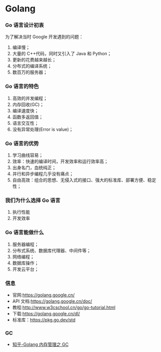 # Golang

### Go 语言设计初衷

为了解决当时 Google 开发遇到的问题：

1. 编译慢；
2. 大量的 C++代码，同时又引入了 Java 和 Python；
3. 更新的花费越来越长；
4. 分布式的编译系统；
5. 数百万的服务器；

### Go 语言的特色

1. 高效的并发编程；
2. 内存回收(GC)；
3. 编译速度快；
4. 函数多返回值；
5. 语言交互性；
6. 没有异常处理(Error is value)；

### Go 语言的优势

1. 学习曲线容易；
2. 效率：快速的编译时间，开发效率和运行效率高；
3. 出身名门，血统纯正；
4. 并行和异步编程几乎没有痛点；
5. 自由高效：组合的思想、无侵入式的接口、强大的标准库、部署方便、稳定性；

### 我们为什么选择 Go 语言

1. 执行性能
2. 开发效率

### Go 语言能做什么

1. 服务器编程；
2. 分布式系统、数据库代理器、中间件等；
3. 网络编程；
4. 数据库操作；
5. 开发云平台；

### 信息

- 官网:https://golang.google.cn/
- API 文档:https://golang.google.cn/doc/
- 教程:http://www.w3cschool.cn/go/go-tutorial.html
- 下载:https://golang.google.cn/dl/
- 标准库：https://pkg.go.dev/std

### GC

- [知乎-Golang 内存管理之 GC](https://zhuanlan.zhihu.com/p/593008674?utm_id=0)
